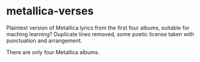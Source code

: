 # metallica-verses
Plaintext version of Metallica lyrics from the first four albums, suitable for maching learning? Duplicate lines removed, some poetic license taken with punctuation and arrangement.

There are only four Metallica albums.
